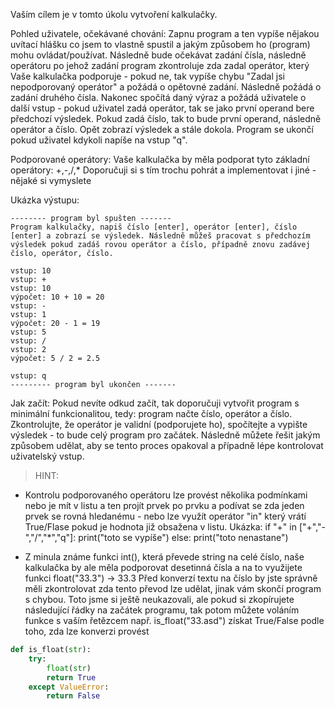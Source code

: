 Vaším cílem je v tomto úkolu vytvoření kalkulačky.

Pohled uživatele, očekávané chování:
Zapnu program a ten vypíše nějakou uvítací hlášku co jsem to vlastně spustil a jakým způsobem ho (program) mohu ovládat/používat. Následně bude očekávat zadání čísla, následně operátoru po jehož zadání program zkontroluje zda zadal operátor, který Vaše kalkulačka podporuje - pokud ne, tak vypíše chybu "Zadal jsi nepodporovaný operátor" a požádá o opětovné zadání. Následně požádá o zadání druhého čísla. Nakonec spočítá daný výraz a požádá uživatele o další vstup - pokud uživatel zadá operátor, tak se jako první operand bere předchozí výsledek. Pokud zadá číslo, tak to bude první operand, následně operátor a číslo. Opět zobrazí výsledek a stále dokola. Program se ukončí pokud uživatel kdykoli napíše na vstup "q".

Podporované operátory:
Vaše kalkulačka by měla podporat tyto základní operátory: +,-,/,\*
Doporučuji si s tím trochu pohrát a implementovat i jiné - nějaké si vymyslete

Ukázka výstupu:

```
-------- program byl spušten -------
Program kalkulačky, napiš číslo [enter], operátor [enter], číslo [enter] a zobrazí se výsledek. Následně můžeš pracovat s předchozím výsledek pokud zadáš rovou operátor a číslo, případně znovu zadávej číslo, operátor, číslo.

vstup: 10
vstup: +
vstup: 10
výpočet: 10 + 10 = 20
vstup: -
vstup: 1
výpočet: 20 - 1 = 19
vstup: 5
vstup: /
vstup: 2
výpočet: 5 / 2 = 2.5

vstup: q
--------- program byl ukončen -------
```

Jak začít:
Pokud nevíte odkud začít, tak doporučuji vytvořit program s minimální funkcionalitou, tedy: program načte číslo, operátor a číslo. Zkontrolujte, že operátor je validní (podporujete ho), spočítejte a vypište výsledek - to bude celý program pro začátek. Následně můžete řešit jakým způsobem udělat, aby se tento proces opakoval a případně lépe kontrolovat uživatelský vstup.

> HINT:

-   Kontrolu podporovaného operátoru lze provést několika podmínkami nebo je mít v listu a ten projít prvek po prvku a podívat se zda jeden prvek se rovná hledanému - nebo lze využít operátor "in" který vrátí True/Flase pokud je hodnota již obsažena v listu. Ukázka:
    if "+" in ["+","-","/","*","q"]:
    print("toto se vypíše")
    else:
    print("toto nenastane")

-   Z minula známe funkci int(), která převede string na celé číslo, naše kalkulačka by ale měla podporovat desetinná čísla a na to využijete funkci float("33.3") -> 33.3
    Před konverzí textu na číslo by jste správně měli zkontrolovat zda tento převod lze udělat, jinak vám skončí program s chybou. Toto jsme si ještě neukazovali, ale pokud si zkopírujete následující řádky na začátek programu, tak potom můžete voláním funkce s vaším řetězcem např. is_float("33.asd") získat True/False podle toho, zda lze konverzi provést

```python
def is_float(str):
    try:
        float(str)
        return True
    except ValueError:
        return False
```
